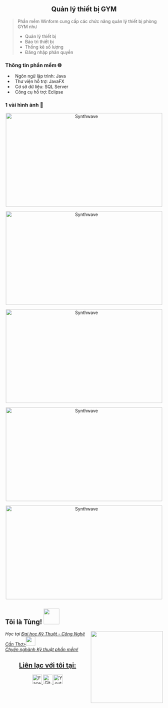 <h2 align="center">Quản lý thiết bị GYM</h2>

> Phần mềm Winform cung cấp các chức năng quản lý thiết bị phòng GYM như
> - Quản lý thiết bị
> - Bảo trì thiết bị
> - Thống kê số lượng
> - Đăng nhập phân quyền

### Thông tin phần mềm 🌐
- &nbsp; Ngôn ngữ lập trình: Java
- &nbsp; Thư viện hỗ trợ: JavaFX
- &nbsp; Cơ sở dữ liệu: SQL Server
- &nbsp; Công cụ hỗ trợ: Eclipse

### 1 vài hình ảnh 🌱

<p align="center"><img src="https://user-images.githubusercontent.com/48283189/119209578-8b201980-bad1-11eb-860c-0b3c745623ef.png" alt="Synthwave" height="300" width="500"></p>
<p align="center"><img src="https://user-images.githubusercontent.com/48283189/119209595-abe86f00-bad1-11eb-8d94-a006ca2aac55.png" alt="Synthwave" height="300" width="500"></p>
<p align="center"><img src="https://user-images.githubusercontent.com/48283189/119209605-cf131e80-bad1-11eb-8623-e5d75c40153c.png" alt="Synthwave" height="300" width="500"></p>
<p align="center"><img src="https://user-images.githubusercontent.com/48283189/119209615-e3efb200-bad1-11eb-9028-b7992fc6da17.png" alt="Synthwave" height="300" width="500"></p>
<p align="center"><img src="https://user-images.githubusercontent.com/48283189/119209601-c3bff300-bad1-11eb-85f4-0560b8e8f152.png" alt="Synthwave" height="300" width="500"></p>

<h2>Tôi là Tùng! <img src="https://i.pinimg.com/originals/37/8a/ce/378ace07e6b46acc3fbf818c8a876761.gif" width="50"></h2>
<img align='right' src="https://media.giphy.com/media/ieyl9zmCjO4b4t6qoY/giphy.gif" width="230">
<p><em>Học tại <a href="http://www.unb.br">Đại học Kỹ Thuật - Công Nghệ Cần Thơ><img src="https://media.giphy.com/media/fYSnHlufseco8Fh93Z/giphy.gif" width="30"></br>Chyên nghành Kỹ thuật phần mềm!
</em></p>
<h2 align="center">Liên lạc với tôi tại:</h2>
<p align="center">
  <a href="https://www.facebook.com/profile.php?id=100025155662578">
    <img src="https://cdn.icon-icons.com/icons2/2108/PNG/512/facebook_icon_130940.png" alt="Facebook Tùng" height="30" width="30">
  </a>

  <a href="https://github.com/Hatung69">
    <img src="https://cdn3.iconfinder.com/data/icons/free-social-icons/67/github_circle_black-512.png" alt="Github Tùng" height="30" width="30">
  </a>

  <a href="https://www.youtube.com/channel/UCX24ykWOREFiWh6jC_gd-Ww">
    <img src="https://upload.wikimedia.org/wikipedia/commons/thumb/0/09/YouTube_full-color_icon_%282017%29.svg/1280px-YouTube_full-color_icon_%282017%29.svg.png" alt="Youtube Tùng" height="30" width="30">
  </a>
</p>

